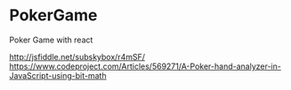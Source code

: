 # PokerGame

Poker Game with react

http://jsfiddle.net/subskybox/r4mSF/
https://www.codeproject.com/Articles/569271/A-Poker-hand-analyzer-in-JavaScript-using-bit-math

